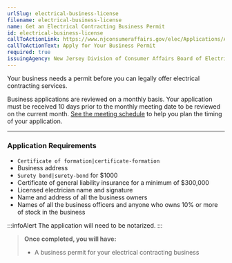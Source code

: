 ```yaml
---
urlSlug: electrical-business-license
filename: electrical-business-license
name: Get an Electrical Contracting Business Permit
id: electrical-business-license
callToActionLink: https://www.njconsumeraffairs.gov/elec/Applications/Application-for-an-Initial-Business-Permit.pdf
callToActionText: Apply for Your Business Permit
required: true
issuingAgency: New Jersey Division of Consumer Affairs Board of Electrical Contractors
---
```

Your business needs a permit before you can legally offer electrical contracting services. 

Business applications are reviewed on a monthly basis. Your application must be received 10 days prior to the monthly meeting date to be reviewed on the current month. [See the meeting schedule](https://www.njconsumeraffairs.gov/elec/Pages/meetings.aspx) to help you plan the timing of your application. 

- - -

### Application Requirements
 
*  `Certificate of formation|certificate-formation`  
*  Business address
*  `Surety bond|surety-bond` for $1000
* Certificate of general liability insurance for a minimum of $300,000
* Licensed electrician name and signature
* Name and address of all the business owners
* Names of all the business officers and anyone who owns 10% or more of stock in the business

:::infoAlert 
 The application will need to be notarized.
:::

>**Once completed, you will have:**
>- A business permit for your electrical contracting business